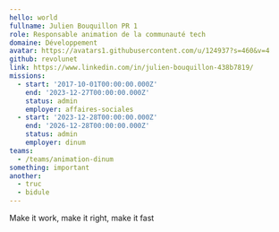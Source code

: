 ```yaml
---
hello: world
fullname: Julien Bouquillon PR 1
role: Responsable animation de la communauté tech
domaine: Développement
avatar: https://avatars1.githubusercontent.com/u/124937?s=460&v=4
github: revolunet
link: https://www.linkedin.com/in/julien-bouquillon-438b7819/
missions:
  - start: '2017-10-01T00:00:00.000Z'
    end: '2023-12-27T00:00:00.000Z'
    status: admin
    employer: affaires-sociales
  - start: '2023-12-28T00:00:00.000Z'
    end: '2026-12-28T00:00:00.000Z'
    status: admin
    employer: dinum
teams:
  - /teams/animation-dinum
something: important
another:
  - truc
  - bidule
---
```

Make it work, make it right, make it fast
